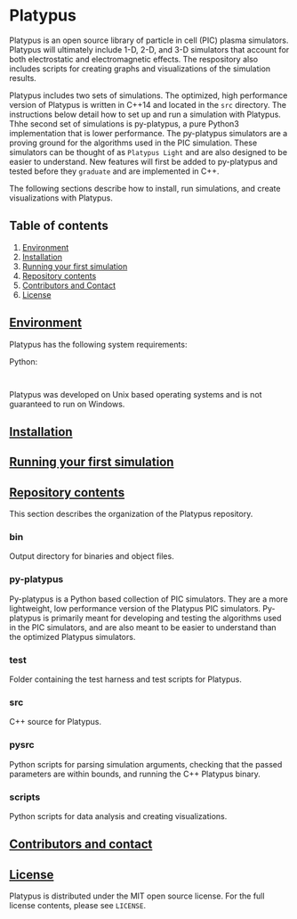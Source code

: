 # Platypus
Platypus is an open source library of particle in cell (PIC) plasma simulators.
Platypus will ultimately include 1-D, 2-D, and 3-D simulators that account
for both electrostatic and electromagnetic effects. The respository also
includes scripts for creating graphs and visualizations of the simulation
results. 

Platypus includes two sets of simulations. The optimized, high performance
version of Platypus is written in C++14 and located in the ```src``` directory.
The instructions below detail how to set up and run a simulation with 
Platypus. Thhe second set of simulations is py-platypus, a pure Python3
implementation that is lower performance. The py-platypus simulators are a 
proving ground for the algorithms used in the PIC simulation. These simulators
can be thought of as ```Platypus Light``` and are also designed to be easier
to understand. New features will first be added to py-platypus and tested 
before they ``graduate`` and are implemented in C++.

The following sections describe how to install, run simulations, and create
visualizations with Platypus.

## Table of contents
1. [Environment](#environment)
2. [Installation](#installation)
3. [Running your first simulation](#running-first-model)
4. [Repository contents](#repo-contents)
5. [Contributors and Contact](#contributors-and-contact)
6. [License](#license)

## [Environment](#environment)

Platypus has the following system requirements:

Python:
```


```

Platypus was developed on Unix based operating systems and is not guaranteed
to run on Windows.


## [Installation](#installation)

## [Running your first simulation](#running-first-simu)

## [Repository contents](#repo-contents)
This section describes the organization of the Platypus repository.

### bin
Output directory for binaries and object files.

### py-platypus
Py-platypus is a Python based collection of PIC simulators. They are a
more lightweight, low performance version of the Platypus PIC simulators.
Py-platypus is primarily meant for developing and testing the algorithms used
in the PIC simulators, and are also meant to be easier to understand than the
optimized Platypus simulators.


### test
Folder containing the test harness and test scripts for Platypus.


### src
C++ source for Platypus.


### pysrc
Python scripts for parsing simulation arguments, checking that the passed
parameters are within bounds, and running the C++ Platypus binary.


### scripts
Python scripts for data analysis and creating visualizations.


## [Contributors and contact](#contributors-and-contact)

## [License](#license)
Platypus is distributed under the MIT open source license. For the full
license contents, please see `LICENSE`.

